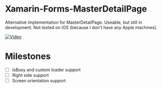 # Xamarin-Forms-MasterDetailPage
Alternative implementation for MasterDetailPage. Useable, but still in development.
Not tested on iOS (because I don't have any Apple machines).

[![Video](https://youtu.be/qZnLBFQaB0M)](https://youtu.be/qZnLBFQaB0M)

# Milestones
- [ ] IsBusy and custom loader support
- [ ] Right side support
- [ ] Screen orientation support